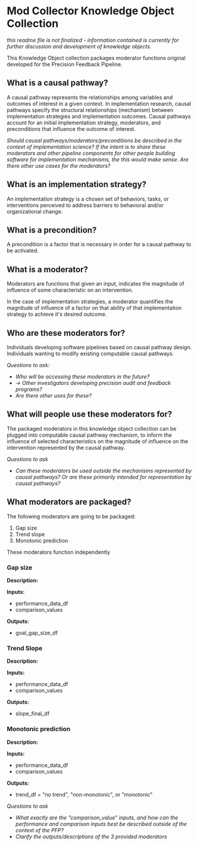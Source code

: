# Mod Collector Knowledge Object Collection

*this readme file is not finalized - information contained is currently for further discussion and development of knowledge objects.*

This Knowledge Object collection packages moderator functions original developed for the Precision Feedback Pipeline.  

## What is a causal pathway?
A causal pathway represents the relationships among variables and outcomes of interest in a given context. In implementation research, causal pathways specify the structural relationships (mechanism) between implementation strategies and implementation outcomes. Causal pathways account for an initial implementation strategy, moderators, and preconditions that influence the outcome of interest.

*Should causal pathways/moderators/preconditions be described in the context of implementation science? If the intent is to share these moderators and other pipeline components for other people building software for implementation mechanisms, the this would make sense. Are there other use cases for the moderators?*

## What is an implementation strategy?
An implementation strategy is a chosen set of behaviors, tasks, or interventions perceived to address barriers to behavioral and/or organizational change.

## What is a precondition?
A precondition is a factor that is necessary in order for a causal pathway to be activated.

## What is a moderator?
Moderators are functions that given an input, indicates the magnitude of influence of some characteristic on an intervention.

In the case of implementation strategies, a moderator quantifies the magnitude of influence of a factor on that ability of that implementation strategy to achieve it's desired outcome.  

## Who are these moderators for?
Individuals developing software pipelines based on causal pathway design. Individuals wanting to modify existing computable causal pathways.

*Questions to ask:*
- *Who will be accessing these moderators in the future?*
- *-> Other investigators developing precision audit and feedback programs?*
- *Are there other uses for these?*

## What will people use these moderators for?
The packaged moderators in this knowledge object collection can be plugged into computable causal pathway mechanism, to inform the influence of selected characteristics on the magnitude of influence on the intervention represented by the causal pathway.

*Questions to ask*
- *Can these moderators be used outside the mechanisms represented by causal pathways? Or are these primarily intended for representation by causal pathways?*

## What moderators are packaged?
The following moderators are going to be packaged:
1. Gap size
2. Trend slope
3. Monotonic prediction

These moderators function independently

### Gap size
**Description:**

**Inputs:**
- performance_data_df
- comparison_values

**Outputs:**
- goal_gap_size_df


### Trend Slope
**Description:**

**Inputs:**
- performance_data_df
- comparison_values

**Outputs:**
- slope_final_df

### Monotonic prediction
**Description:**

**Inputs:**
- performance_data_df
- comparison_values

**Outputs:**
- trend_df = "no trend", "non-monotonic", or "monotonic"

*Questions to ask*
- *What exactly are the "comparison_value" inputs, and how can the performance and comparison inputs best be described outside of the context of the PFP?*
- *Clarify the outputs/descriptions of the 3 provided moderators*
